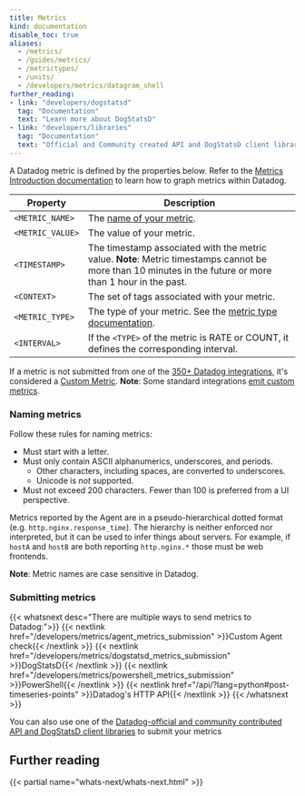 ```yaml
---
title: Metrics
kind: documentation
disable_toc: true
aliases:
  - /metrics/
  - /guides/metrics/
  - /metrictypes/
  - /units/
  - /developers/metrics/datagram_shell
further_reading:
- link: "developers/dogstatsd"
  tag: "Documentation"
  text: "Learn more about DogStatsD"
- link: "developers/libraries"
  tag: "Documentation"
  text: "Official and Community created API and DogStatsD client libraries"
---
```


A Datadog metric is defined by the properties below. Refer to the [Metrics Introduction documentation][1] to learn how to graph metrics within Datadog.

| Property         | Description                                                                                                                                               |
|------------------|-----------------------------------------------------------------------------------------------------------------------------------------------------------|
| `<METRIC_NAME>`  | The [name of your metric](#naming-metrics).                                                                                                               |
| `<METRIC_VALUE>` | The value of your metric.                                                                                                                                 |
| `<TIMESTAMP>`     | The timestamp associated with the metric value. **Note**: Metric timestamps cannot be more than 10 minutes in the future or more than 1 hour in the past. |
| `<CONTEXT>`      | The set of tags associated with your metric.                                                                                                              |
| `<METRIC_TYPE>`  | The type of your metric. See the [metric type documentation][2].                                                                                          |
| `<INTERVAL>`     | If the `<TYPE>` of the metric is RATE or COUNT, it defines the corresponding interval.                                                                    |

If a metric is not submitted from one of the [350+ Datadog integrations][3], it's considered a [Custom Metric][4]. **Note**: Some standard integrations [emit custom metrics][5].

### Naming metrics

Follow these rules for naming metrics:

* Must start with a letter.
* Must only contain ASCII alphanumerics, underscores, and periods.
  * Other characters, including spaces, are converted to underscores.
  * Unicode is _not_ supported.
* Must not exceed 200 characters. Fewer than 100 is preferred from a UI perspective.

Metrics reported by the Agent are in a pseudo-hierarchical dotted format (e.g. `http.nginx.response_time`). The hierarchy is neither enforced nor interpreted, but it can be used to infer things about servers. For example, if `hostA` and `hostB` are both reporting `http.nginx.*` those must be web frontends.

**Note**: Metric names are case sensitive in Datadog.

### Submitting metrics

{{< whatsnext desc="There are multiple ways to send metrics to Datadog:">}}
    {{< nextlink href="/developers/metrics/agent_metrics_submission" >}}Custom Agent check{{< /nextlink >}}
    {{< nextlink href="/developers/metrics/dogstatsd_metrics_submission" >}}DogStatsD{{< /nextlink >}}
    {{< nextlink href="/developers/metrics/powershell_metrics_submission" >}}PowerShell{{< /nextlink >}}
    {{< nextlink href="/api/?lang=python#post-timeseries-points" >}}Datadog's HTTP API{{< /nextlink >}}
{{< /whatsnext >}}

You can also use one of the [Datadog-official and community contributed API and DogStatsD client libraries][6] to submit your metrics

## Further reading

{{< partial name="whats-next/whats-next.html" >}}

[1]: /graphing/metrics/introduction
[2]: /developers/metrics/metrics_type
[3]: /integrations
[4]: /developers/metrics/custom_metrics
[5]: /account_management/billing/custom_metrics/#standard-integrations
[6]: /developers/libraries
